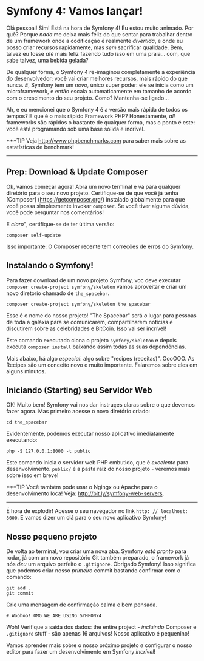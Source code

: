# Symfony 4: Vamos lançar!

Olá pessoal! Sim! Está na hora de Symfony 4! Eu estou muito animado. Por quê? Porque *nada*
me deixa mais feliz do que sentar para trabalhar dentro de um framework onde a codificação é realmente
*divertida*, e onde eu posso criar recursos rapidamente, mas *sem* sacrificar qualidade. 
Bem, talvez eu fosse *até* mais feliz fazendo tudo isso em uma praia... com, que sabe talvez, uma bebida gelada?

De qualquer forma, o Symfony 4 re-imaginou completamente a experiência do desenvolvedor: você vai criar 
melhores recursos, mais rápido do que nunca. *E*, Symfony tem um *novo*, único
super poder: ele se inicia como um microframework, e então escala automaticamente em tamanho de acordo 
com o crescimento do seu projeto. Como? Mantenha-se ligado...

Ah, e eu mencionei que o Symfony 4 é a versão mais rápida de todos os tempos? E que é o mais rápido
Framework PHP? Honestamente, *all* frameworks são rápidos o bastante de qualquer forma, mas o ponto
é este: você está programando sob uma base sólida e incrível.

***TIP
Veja http://www.phpbenchmarks.com para saber mais sobre as estatísticas de benchmark!
***

## Prep: Download & Update Composer

Ok, vamos começar agora! Abra um novo terminal e vá para qualquer diretório
para o seu novo projeto. Certifique-se de que você já tenha [Composer] (https://getcomposer.org/) instalado
globalmente para que você possa simplesmente invokar `composer`. 
Se você tiver alguma dúvida, você pode perguntar nos comentários!

E *claro"*, certifique-se de ter última versão: 

```terminal-silent
composer self-update
```
Isso importante: O Composer recente tem correções de erros do Symfony.

## Instalando o Symfony!

Para fazer download de um novo projeto Symfony, voc deve executar `composer create-project symfony/skeleton`
vamos aproveitar e criar um novo diretorio chamado de `the_spacebar`.

```terminal-silent
composer create-project symfony/skeleton the_spacebar
```
Esse é o nome do nosso projeto! "The Spacebar" será *o* lugar para pessoas de
toda a galáxia para se comunicarem, compartilharem notícias e discutirem sobre as celebridades e
BitCoin. Isso vai ser incrível!

Este comando executado clona o projeto `symfony/skeleton` e depois executa `composer install`
baixando assim todas as suas dependências.

Mais abaixo, há algo *especial*: algo sobre "recipes (receitas)". OooOOO.
As Recipes são um conceito novo e muito importante. Falaremos sobre eles em alguns minutos.

## Iniciando (Starting) seu Servidor Web

OK! Muito bem! Symfony vai nos dar instruçes claras sobre o que devemos fazer agora.
Mas primeiro acesse o novo diretório criado:

```terminal-silent
cd the_spacebar
```

Evidentemente, podemos executar nosso aplicativo imediatamente executando:

```terminal
php -S 127.0.0.1:8000 -t public
```
Este comando inicia o servidor web PHP embutido, que é *excelente* para desenvolvimento. 
`public/` é a pasta raiz do nosso projeto - veremos mais sobre isso em breve!

***TIP
Você também pode usar o Ngingx ou Apache para o desenvolvimento loca! Veja:
http://bit.ly/symfony-web-servers.
***

É hora de explodir! Acesse o seu navegador no link `http: // localhost: 8000`. 
E vamos dizer um olá para o seu novo aplicativo Symfony!

## Nosso pequeno projeto

De volta ao terminal, vou criar uma nova aba. 
Symfony *está pronto* para rodar, já com um novo repositório Git também preparado, o framework já nós *deu* um arquivo perfeito o 
`.gitignore`. Obrigado Symfony!
Isso significa que podemos criar nosso *primeiro* commit bastando confirmar com o comando:

```terminal
git add .
git commit
```
Crie uma mensagem de confirmação calma e bem pensada.

```terminal-silent
# Woohoo! OMG WE ARE USING SYMFONY4
```

Woh! Verifique a saida dos dados: the entire project  - *incluindo* Composer e `.gitignore`
stuff - são apenas 16 arquivos! Nosso aplicativo é pequenino!

Vamos aprender mais sobre o nosso próximo projeto *e* configurar o nosso editor para fazer um desenvolvimento 
em Symfony *incrível*!
